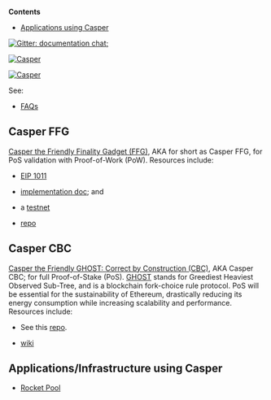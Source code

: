 <!-- START doctoc generated TOC please keep comment here to allow auto update -->

<!-- DON'T EDIT THIS SECTION, INSTEAD RE-RUN doctoc TO UPDATE -->

**Contents**



- [Applications using Casper](#applications-using-casper)



<!-- END doctoc generated TOC please keep comment here to allow auto update -->



[![Gitter: documentation chat; ](https://img.shields.io/badge/gitter-Docs%20chat-4AB495.svg)](https://gitter.im/ethereum/documentation)

[![Casper](https://img.shields.io/badge/gitter-Casper-4AB495.svg)](https://gitter.im/ethereum/casper)

[![Casper](https://img.shields.io/badge/gitter-casper%20scaling%20and%20protocol%20economics-4AB495.svg)](https://gitter.im/ethereum/casper-scaling-and-protocol-economics)



See:

- [FAQs](http://wikijs.ethereum.wiki/Proof-of-Stake-FAQs)



## Casper FFG



[Casper the Friendly Finality Gadget (FFG)](https://github.com/ethereum/research/tree/master/papers/casper-basics), AKA for short as Casper FFG, for PoS validation with Proof-of-Work (PoW). Resources include:

* [EIP 1011](https://eips.ethereum.org/EIPS/eip-1011)

* [implementation doc](https://github.com/ethereum/casper/blob/master/IMPLEMENTATION.md); and 

* a [testnet](https://hackmd.io/s/Hk6UiFU7z)

* [repo](https://github.com/ethereum/casper)



## Casper CBC



[Casper the Friendly GHOST: Correct by Construction (CBC)](https://github.com/ethereum/research/blob/master/papers/CasperTFG/CasperTFG.pdf), AKA Casper CBC; for full Proof-of-Stake (PoS). [GHOST](https://eprint.iacr.org/2013/881) stands for Greediest Heaviest Observed Sub-Tree, and is a blockchain fork-choice rule protocol. PoS will be essential for the sustainability of Ethereum, drastically reducing its energy consumption while increasing scalability and performance. Resources include:

* See this [repo](https://github.com/ethereum/cbc-casper).

* [wiki](https://github.com/ethereum/cbc-casper/wiki)





## Applications/Infrastructure using Casper

- [Rocket Pool](https://github.com/rocket-pool/rocketpool)
